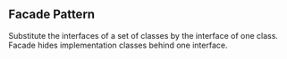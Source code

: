 ## Facade Pattern

Substitute the interfaces of a set of classes by the interface of one class. Facade hides implementation classes behind one interface.
